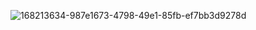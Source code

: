![168213634-987e1673-4798-49e1-85fb-ef7bb3d9278d](https://user-images.githubusercontent.com/88073170/168268099-ffdd325b-b247-49a0-9deb-2bbd9c1db598.png)
